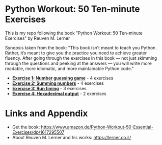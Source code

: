 # Python Workout: 50 Ten-minute Exercises
This is my repo following the book "Python Workout: 50 Ten-minute Exercises" by Reuven M. Lerner 

Synopsis taken from the book:
"This book isn’t meant to teach you Python. Rather, it’s meant to give you the practice you need to achieve greater fluency. After going through the exercises in this book — not just skimming through the questions and peeking at the answers — you will write more readable, more idiomatic, and more maintainable Python code."

* **[Exercise 1: Number guessing game](https://github.com/nihathalici/Python-Workout-50-Ten-minute-Exercises/tree/main/CHPT-01-Numeric-Types/Exer-01-Number-guessing-game)** - 4 exercises
* **[Exercise 2: Summing numbers](https://github.com/nihathalici/Python-Workout-50-Ten-minute-Exercises/tree/main/CHPT-01-Numeric-Types/Exer-02-Summing-numbers)** - 4 exercises
* **[Exercise 3: Run timing](https://github.com/nihathalici/Python-Workout-50-Ten-minute-Exercises/tree/main/CHPT-01-Numeric-Types/Exer-03-Run-timing)** - 3 exercises
* **[Exercise 4: Hexadecimal output](https://github.com/nihathalici/Python-Workout-50-Ten-minute-Exercises/tree/main/CHPT-01-Numeric-Types/Exer-04-Hexadecimal-output)** - 2 exercises


Links and Appendix
========================================================

- Get the book: https://www.amazon.de/Python-Workout-50-Essential-Exercises/dp/1617295507
- About Reuven M. Lerner and his works: https://lerner.co.il/
